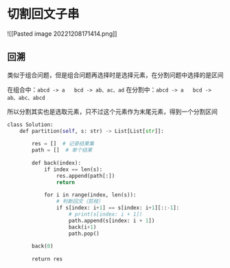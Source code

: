 # 切割回文子串

![[Pasted image 20221208171414.png]]

## 回溯

类似于组合问题，但是组合问题再选择时是选择元素，在分割问题中选择的是区间

在组合中：`abcd -> a   bcd -> ab、ac、ad` 
在分割中：`abcd -> a   bcd -> ab、abc、abcd` 

所以分割其实也是选取元素，只不过这个元素作为末尾元素，得到一个分割区间

```python
class Solution:
	def partition(self, s: str) -> List[List[str]]:
	
		res = []  # 记录结果集
		path = []  # 单个结果
	
		def back(index):
			if index == len(s):
				res.append(path[:])
				return
	
			for i in range(index, len(s)):
				# 判断回文（剪枝）
				if s[index: i+1] == s[index: i+1][::-1]:
					# print(s[index: i + 1])
					path.append(s[index: i + 1])
					back(i+1)
					path.pop()
	
		back(0)
	
		return res
```